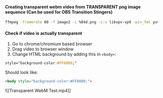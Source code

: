 

#### Creating transparent webm video from TRANSPARENT png image sequence (Can be used for OBS Transition Stingers)
```bash
ffmpeg -framerate 60 -f image2 -i %04d.png -c:v libvpx-vp9 -pix_fmt yuva420p output_name.webm
```

#### Check if video is actually transparent
1. Go to chrome/chromium based browser
2. Drag video to browser window
3. Change HTML background by adding this in `<body>`:
```css
style="background-color:#FF0000;"
```
Should look like:
```html
<body style="background-color:#FF0000;">
```

![[Transparent WebM Test.mp4]]
